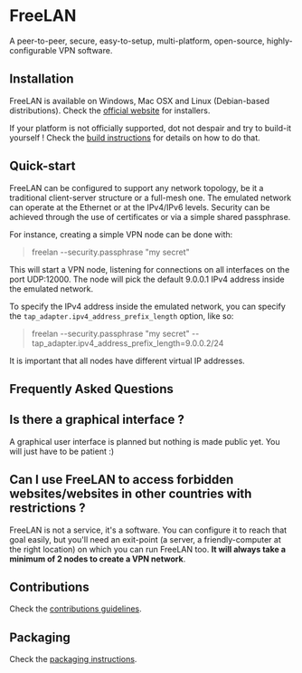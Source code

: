 FreeLAN
=======

A peer-to-peer, secure, easy-to-setup, multi-platform, open-source, highly-configurable VPN software.

Installation
------------

FreeLAN is available on Windows, Mac OSX and Linux (Debian-based distributions). Check the [official website](http://www.freelan.org) for installers.

If your platform is not officially supported, dot not despair and try to build-it yourself ! Check the [build instructions](BUILD.md) for details on how to do that.

Quick-start
-----------

FreeLAN can be configured to support any network topology, be it a traditional client-server structure or a full-mesh one. The emulated network can operate at the Ethernet or at the IPv4/IPv6 levels. Security can be achieved through the use of certificates or via a simple shared passphrase.

For instance, creating a simple VPN node can be done with:

> freelan --security.passphrase "my secret"

This will start a VPN node, listening for connections on all interfaces on the port UDP:12000. The node will pick the default 9.0.0.1 IPv4 address inside the emulated network.

To specify the IPv4 address inside the emulated network, you can specify the `tap_adapter.ipv4_address_prefix_length` option, like so:

> freelan --security.passphrase "my secret" --tap_adapter.ipv4_address_prefix_length=9.0.0.2/24

It is important that all nodes have different virtual IP addresses.

Frequently Asked Questions
--------------------------

## Is there a graphical interface ?

A graphical user interface is planned but nothing is made public yet. You will just have to be patient :)

## Can I use FreeLAN to access forbidden websites/websites in other countries with restrictions ?

FreeLAN is not a service, it's a software. You can configure it to reach that goal easily, but you'll need an exit-point (a server, a friendly-computer at the right location) on which you can run FreeLAN too. **It will always take a minimum of 2 nodes to create a VPN network**.

Contributions
-------------

Check the [contributions guidelines](CONTRIBUTING.md).

Packaging
---------

Check the [packaging instructions](packaging/README.md).
